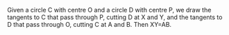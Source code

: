 Given a circle C with centre O and a circle D with centre P, we draw the
tangents to C that pass through P, cutting D at X and Y, and the
tangents to D that pass through O, cutting C at A and B. Then XY=AB.
